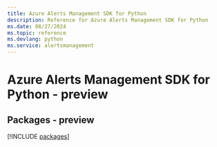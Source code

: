 ```yaml
---
title: Azure Alerts Management SDK for Python
description: Reference for Azure Alerts Management SDK for Python
ms.date: 08/27/2024
ms.topic: reference
ms.devlang: python
ms.service: alertsmanagement
---
```

# Azure Alerts Management SDK for Python - preview
## Packages - preview
[!INCLUDE [packages](alerts-management-index.md)]